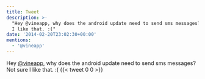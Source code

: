 ```yaml
---
title: Tweet
description: >-
  "Hey @vineapp, why does the android update need to send sms messages? Not sure
  I like that. :("
date: '2014-02-20T23:02:30+00:00'
mentions:
  - '@vineapp'
---
```

Hey [@vineapp](https://twitter.com/@vineapp), why does the android update need to send sms messages? Not sure I like that. :(
      {{< tweet 0 0 >}}
    
